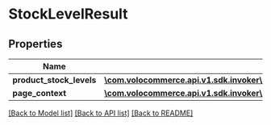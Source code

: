 # StockLevelResult

## Properties
Name | Type | Description | Notes
------------ | ------------- | ------------- | -------------
**product_stock_levels** | [**\com.volocommerce.api.v1.sdk.invoker\com.volocommerce.api.v1.sdk.model\ProductStockLevelBean[]**](ProductStockLevelBean.md) |  | [optional] 
**page_context** | [**\com.volocommerce.api.v1.sdk.invoker\com.volocommerce.api.v1.sdk.model\PageContext**](PageContext.md) |  | [optional] 

[[Back to Model list]](../README.md#documentation-for-models) [[Back to API list]](../README.md#documentation-for-api-endpoints) [[Back to README]](../README.md)


